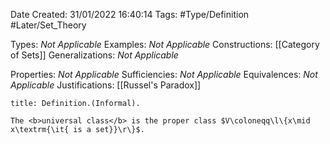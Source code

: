 <div class="topSpace"></div>

Date Created: 31/01/2022 16:40:14
Tags: #Type/Definition #Later/Set_Theory

Types: <i>Not Applicable</i>
Examples: <i>Not Applicable</i>
Constructions: [[Category of Sets]]
Generalizations: <i>Not Applicable</i>

Properties: <i>Not Applicable</i>
Sufficiencies: <i>Not Applicable</i>
Equivalences: <i>Not Applicable</i>
Justifications: [[Russel's Paradox]]

``` ad-Definition
title: Definition.(Informal).

The <b>universal class</b> is the proper class $V\coloneqq\l\{x\mid x\textrm{\it{ is a set}}\r\}$.

```

